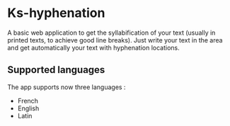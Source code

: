 # Ks-hyphenation

A basic web application to get the syllabification of your text (usually in printed texts, to achieve good line breaks).
Just write your text in the area and get automatically your text with hyphenation locations.

## Supported languages

The app supports now three languages :
- French
- English
- Latin
